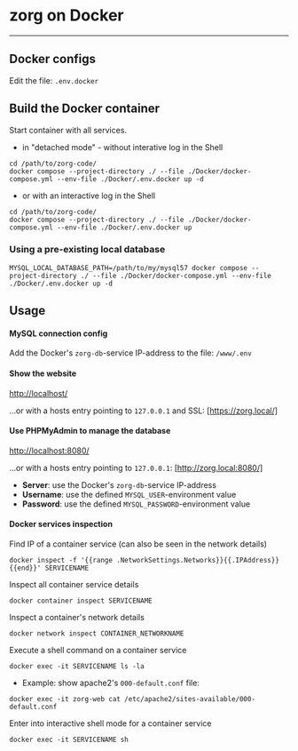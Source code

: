 # zorg on Docker
---

## Docker configs
Edit the file: `.env.docker`

## Build the Docker container
Start container with all services.

* in "detached mode" - without interative log in the Shell

```
cd /path/to/zorg-code/
docker compose --project-directory ./ --file ./Docker/docker-compose.yml --env-file ./Docker/.env.docker up -d
```


* or with an interactive log in the Shell

```
cd /path/to/zorg-code/
docker compose --project-directory ./ --file ./Docker/docker-compose.yml --env-file ./Docker/.env.docker up
```

### Using a pre-existing local database

```
MYSQL_LOCAL_DATABASE_PATH=/path/to/my/mysql57 docker compose --project-directory ./ --file ./Docker/docker-compose.yml --env-file ./Docker/.env.docker up -d
```


Usage
---
#### MySQL connection config
Add the Docker's `zorg-db`-service IP-address to the file: `/www/.env`

#### Show the website
[http://localhost/](http://localhost/)

…or with a hosts entry pointing to `127.0.0.1` and SSL: [https://zorg.local/]

#### Use PHPMyAdmin to manage the database
[http://localhost:8080/](http://localhost:8080/)

…or with a hosts entry pointing to `127.0.0.1`: [http://zorg.local:8080/]

* **Server**: use the Docker's `zorg-db`-service IP-address
* **Username**: use the defined `MYSQL_USER`-environment value
* **Password**: use the defined `MYSQL_PASSWORD`-environment value

#### Docker services inspection
Find IP of a container service (can also be seen in the network details)

`docker inspect -f '{{range .NetworkSettings.Networks}}{{.IPAddress}}{{end}}' SERVICENAME`

Inspect all container service details

`docker container inspect SERVICENAME`

Inspect a container's network details

`docker network inspect CONTAINER_NETWORKNAME`

Execute a shell command on a container service

`docker exec -it SERVICENAME ls -la`

* Example: show apache2's `000-default.conf` file:

`docker exec -it zorg-web cat /etc/apache2/sites-available/000-default.conf`

Enter into interactive shell mode for a container service

`docker exec -it SERVICENAME sh`
